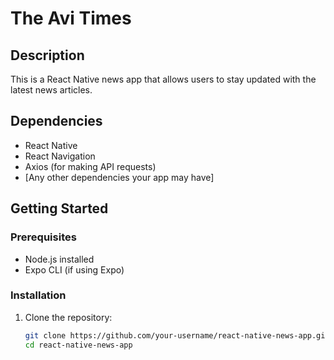 # The Avi Times

## Description
This is a React Native news app that allows users to stay updated with the latest news articles.

## Dependencies
- React Native
- React Navigation
- Axios (for making API requests)
- [Any other dependencies your app may have]

## Getting Started

### Prerequisites
- Node.js installed
- Expo CLI (if using Expo)

### Installation
1. Clone the repository:
   ```bash
   git clone https://github.com/your-username/react-native-news-app.git
   cd react-native-news-app